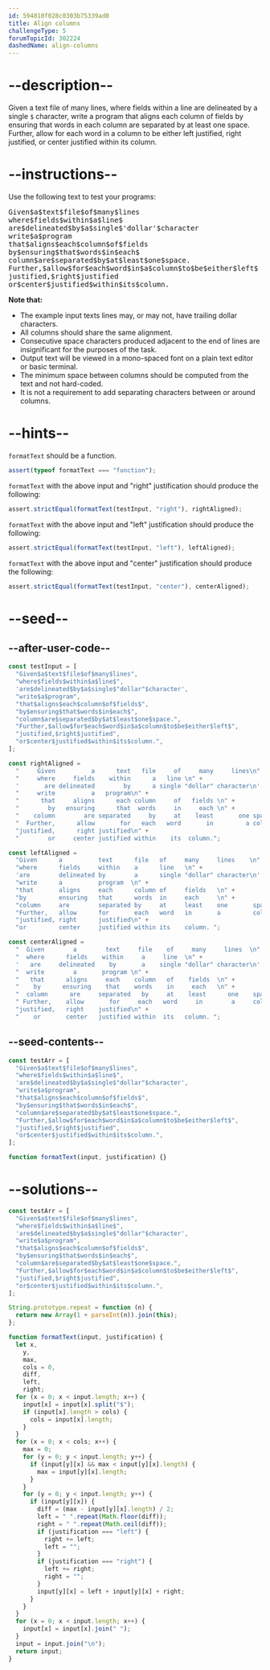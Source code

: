 ```yaml
---
id: 594810f028c0303b75339ad0
title: Align columns
challengeType: 5
forumTopicId: 302224
dashedName: align-columns
---
```


# --description--

Given a text file of many lines, where fields within a line are delineated by a single `$` character, write a program that aligns each column of fields by ensuring that words in each column are separated by at least one space. Further, allow for each word in a column to be either left justified, right justified, or center justified within its column.

# --instructions--

Use the following text to test your programs:

<pre>
Given$a$text$file$of$many$lines
where$fields$within$a$line$
are$delineated$by$a$single$'dollar'$character
write$a$program
that$aligns$each$column$of$fields
by$ensuring$that$words$in$each$
column$are$separated$by$at$least$one$space.
Further,$allow$for$each$word$in$a$column$to$be$either$left$
justified,$right$justified
or$center$justified$within$its$column.
</pre>

**Note that:**

<ul>
  <li>The example input texts lines may, or may not, have trailing dollar characters.</li>
  <li>All columns should share the same alignment.</li>
  <li>Consecutive space characters produced adjacent to the end of lines are insignificant for the purposes of the task.</li>
  <li>Output text will be viewed in a mono-spaced font on a plain text editor or basic terminal.</li>
  <li>The minimum space between columns should be computed from the text and not hard-coded.</li>
  <li>It is not a requirement to add separating characters between or around columns.</li>
</ul>

# --hints--

`formatText` should be a function.

```js
assert(typeof formatText === "function");
```

`formatText` with the above input and "right" justification should produce the following:

```js
assert.strictEqual(formatText(testInput, "right"), rightAligned);
```

`formatText` with the above input and "left" justification should produce the following:

```js
assert.strictEqual(formatText(testInput, "left"), leftAligned);
```

`formatText` with the above input and "center" justification should produce the following:

```js
assert.strictEqual(formatText(testInput, "center"), centerAligned);
```

# --seed--

## --after-user-code--

```js
const testInput = [
  "Given$a$text$file$of$many$lines",
  "where$fields$within$a$line$",
  'are$delineated$by$a$single$"dollar"$character',
  "write$a$program",
  "that$aligns$each$column$of$fields$",
  "by$ensuring$that$words$in$each$",
  "column$are$separated$by$at$least$one$space.",
  "Further,$allow$for$each$word$in$a$column$to$be$either$left$",
  "justified,$right$justified",
  "or$center$justified$within$its$column.",
];

const rightAligned =
  "     Given          a      text   file     of     many     lines\n" +
  "     where     fields    within      a   line \n" +
  '       are delineated        by      a single "dollar" character\n' +
  "     write          a   program\n" +
  "      that     aligns      each column     of   fields \n" +
  "        by   ensuring      that  words     in     each \n" +
  "    column        are separated     by     at    least       one space.\n" +
  "  Further,      allow       for   each   word       in         a column to be either left \n" +
  "justified,      right justified\n" +
  "        or     center justified within    its  column.";

const leftAligned =
  "Given      a          text      file   of     many     lines    \n" +
  "where      fields     within    a      line   \n" +
  'are        delineated by        a      single "dollar" character\n' +
  "write      a          program  \n" +
  "that       aligns     each      column of     fields   \n" +
  "by         ensuring   that      words  in     each     \n" +
  "column     are        separated by     at     least    one       space.\n" +
  "Further,   allow      for       each   word   in       a         column to be either left \n" +
  "justified, right      justified\n" +
  "or         center     justified within its    column. ";

const centerAligned =
  "  Given        a        text     file    of     many     lines  \n" +
  "  where      fields    within     a     line  \n" +
  '   are     delineated    by       a    single "dollar" character\n' +
  "  write        a       program \n" +
  "   that      aligns     each    column   of    fields  \n" +
  "    by      ensuring    that    words    in     each   \n" +
  "  column      are     separated   by     at    least      one    space.\n" +
  " Further,    allow       for     each   word     in        a     column to be either left \n" +
  "justified,   right    justified\n" +
  "    or       center   justified within  its   column. ";
```

## --seed-contents--

```js
const testArr = [
  "Given$a$text$file$of$many$lines",
  "where$fields$within$a$line$",
  'are$delineated$by$a$single$"dollar"$character',
  "write$a$program",
  "that$aligns$each$column$of$fields$",
  "by$ensuring$that$words$in$each$",
  "column$are$separated$by$at$least$one$space.",
  "Further,$allow$for$each$word$in$a$column$to$be$either$left$",
  "justified,$right$justified",
  "or$center$justified$within$its$column.",
];

function formatText(input, justification) {}
```

# --solutions--

```js
const testArr = [
  "Given$a$text$file$of$many$lines",
  "where$fields$within$a$line$",
  'are$delineated$by$a$single$"dollar"$character',
  "write$a$program",
  "that$aligns$each$column$of$fields$",
  "by$ensuring$that$words$in$each$",
  "column$are$separated$by$at$least$one$space.",
  "Further,$allow$for$each$word$in$a$column$to$be$either$left$",
  "justified,$right$justified",
  "or$center$justified$within$its$column.",
];

String.prototype.repeat = function (n) {
  return new Array(1 + parseInt(n)).join(this);
};

function formatText(input, justification) {
  let x,
    y,
    max,
    cols = 0,
    diff,
    left,
    right;
  for (x = 0; x < input.length; x++) {
    input[x] = input[x].split("$");
    if (input[x].length > cols) {
      cols = input[x].length;
    }
  }
  for (x = 0; x < cols; x++) {
    max = 0;
    for (y = 0; y < input.length; y++) {
      if (input[y][x] && max < input[y][x].length) {
        max = input[y][x].length;
      }
    }
    for (y = 0; y < input.length; y++) {
      if (input[y][x]) {
        diff = (max - input[y][x].length) / 2;
        left = " ".repeat(Math.floor(diff));
        right = " ".repeat(Math.ceil(diff));
        if (justification === "left") {
          right += left;
          left = "";
        }
        if (justification === "right") {
          left += right;
          right = "";
        }
        input[y][x] = left + input[y][x] + right;
      }
    }
  }
  for (x = 0; x < input.length; x++) {
    input[x] = input[x].join(" ");
  }
  input = input.join("\n");
  return input;
}
```

